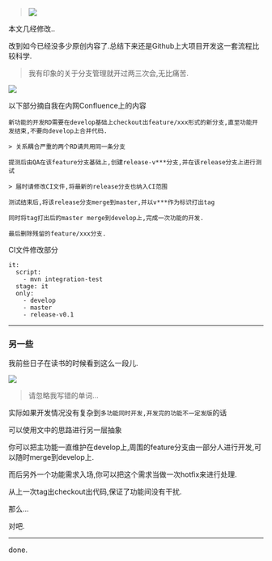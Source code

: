 
>![](https://o4dyfn0ef.qnssl.com/image/2016-12-26-fasdkfgasuriaubrt.jpeg?imageView2/2/h/200)

本文几经修改.. 

改到如今已经没多少原创内容了.总结下来还是Github上大项目开发这一套流程比较科学. 

> 我有印象的关于分支管理就开过两三次会,无比痛苦.  

![](https://o4dyfn0ef.qnssl.com/image/2016-12-30-Screen%20Shot%202016-12-30%20at%2015.34.29.png) 

以下部分摘自我在内网Confluence上的内容 

```
新功能的开发RD需要在develop基础上checkout出feature/xxx形式的新分支,直至功能开发结束,不要向develop上合并代码.

> 关系耦合严重的两个RD请共用同一条分支

提测后由QA在该feature分支基础上,创建release-v***分支,并在该release分支上进行测试

> 届时请修改CI文件,将最新的release分支也纳入CI范围 

测试结束后,将该release分支merge到master,并以v***作为标识打出tag

同时将tag打出后的master merge到develop上,完成一次功能的开发.

最后删除残留的feature/xxx分支.
``` 

CI文件修改部分 

```
it:
  script:
    - mvn integration-test
  stage: it
  only:
    - develop
    - master
    - release-v0.1
```

- - - - -- 

### 另一些 

我前些日子在读书的时候看到这么一段儿. 

![](https://o4dyfn0ef.qnssl.com/image/2016-12-26-IMG_0325.JPG?imageView2/2/h/600) 

> 请忽略我写错的单词... 

实际如果开发情况没有复杂到`多功能同时开发,开发完的功能不一定发版`的话 

可以使用文中的思路进行另一层抽象 

你可以把主功能一直维护在develop上,周围的feature分支由一部分人进行开发,可以随时merge到develop上. 

而后另外一个功能需求入场,你可以把这个需求当做一次hotfix来进行处理.

从上一次tag出checkout出代码,保证了功能间没有干扰. 

那么... 

对吧. 

- - - - -- 

done. 


